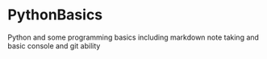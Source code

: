 # PythonBasics
Python and some programming basics including markdown note taking and basic console and git ability
